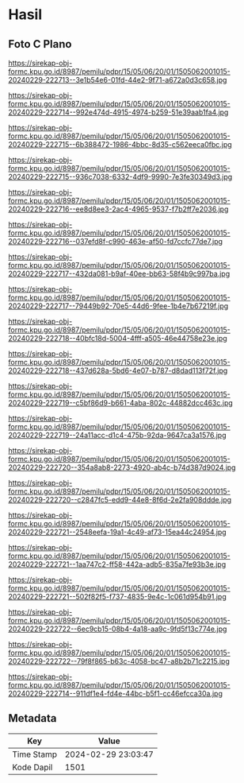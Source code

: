 # Hasil

## Foto C Plano

https://sirekap-obj-formc.kpu.go.id/8987/pemilu/pdpr/15/05/06/20/01/1505062001015-20240229-222713--3e1b54e6-01fd-44e2-9f71-a672a0d3c658.jpg

https://sirekap-obj-formc.kpu.go.id/8987/pemilu/pdpr/15/05/06/20/01/1505062001015-20240229-222714--992e474d-4915-4974-b259-51e39aab1fa4.jpg

https://sirekap-obj-formc.kpu.go.id/8987/pemilu/pdpr/15/05/06/20/01/1505062001015-20240229-222715--6b388472-1986-4bbc-8d35-c562eeca0fbc.jpg

https://sirekap-obj-formc.kpu.go.id/8987/pemilu/pdpr/15/05/06/20/01/1505062001015-20240229-222715--936c7038-6332-4df9-9990-7e3fe30349d3.jpg

https://sirekap-obj-formc.kpu.go.id/8987/pemilu/pdpr/15/05/06/20/01/1505062001015-20240229-222716--ee8d8ee3-2ac4-4965-9537-f7b2ff7e2036.jpg

https://sirekap-obj-formc.kpu.go.id/8987/pemilu/pdpr/15/05/06/20/01/1505062001015-20240229-222716--037efd8f-c990-463e-af50-fd7ccfc77de7.jpg

https://sirekap-obj-formc.kpu.go.id/8987/pemilu/pdpr/15/05/06/20/01/1505062001015-20240229-222717--432da081-b9af-40ee-bb63-58f4b9c997ba.jpg

https://sirekap-obj-formc.kpu.go.id/8987/pemilu/pdpr/15/05/06/20/01/1505062001015-20240229-222717--79449b92-70e5-44d6-9fee-1b4e7b67219f.jpg

https://sirekap-obj-formc.kpu.go.id/8987/pemilu/pdpr/15/05/06/20/01/1505062001015-20240229-222718--40bfc18d-5004-4fff-a505-46e44758e23e.jpg

https://sirekap-obj-formc.kpu.go.id/8987/pemilu/pdpr/15/05/06/20/01/1505062001015-20240229-222718--437d628a-5bd6-4e07-b787-d8dad113f72f.jpg

https://sirekap-obj-formc.kpu.go.id/8987/pemilu/pdpr/15/05/06/20/01/1505062001015-20240229-222719--c5bf86d9-b661-4aba-802c-44882dcc463c.jpg

https://sirekap-obj-formc.kpu.go.id/8987/pemilu/pdpr/15/05/06/20/01/1505062001015-20240229-222719--24a11acc-d1c4-475b-92da-9647ca3a1576.jpg

https://sirekap-obj-formc.kpu.go.id/8987/pemilu/pdpr/15/05/06/20/01/1505062001015-20240229-222720--354a8ab8-2273-4920-ab4c-b74d387d9024.jpg

https://sirekap-obj-formc.kpu.go.id/8987/pemilu/pdpr/15/05/06/20/01/1505062001015-20240229-222720--c2847fc5-edd9-44e8-8f6d-2e2fa908ddde.jpg

https://sirekap-obj-formc.kpu.go.id/8987/pemilu/pdpr/15/05/06/20/01/1505062001015-20240229-222721--2548eefa-19a1-4c49-af73-15ea44c24954.jpg

https://sirekap-obj-formc.kpu.go.id/8987/pemilu/pdpr/15/05/06/20/01/1505062001015-20240229-222721--1aa747c2-ff58-442a-adb5-835a7fe93b3e.jpg

https://sirekap-obj-formc.kpu.go.id/8987/pemilu/pdpr/15/05/06/20/01/1505062001015-20240229-222721--502f82f5-f737-4835-9e4c-1c061d954b91.jpg

https://sirekap-obj-formc.kpu.go.id/8987/pemilu/pdpr/15/05/06/20/01/1505062001015-20240229-222722--6ec9cb15-08b4-4a18-aa9c-9fd5f13c774e.jpg

https://sirekap-obj-formc.kpu.go.id/8987/pemilu/pdpr/15/05/06/20/01/1505062001015-20240229-222722--79f8f865-b63c-4058-bc47-a8b2b71c2215.jpg

https://sirekap-obj-formc.kpu.go.id/8987/pemilu/pdpr/15/05/06/20/01/1505062001015-20240229-222714--911df1e4-fd4e-44bc-b5f1-cc46efcca30a.jpg


## Metadata

| Key        | Value               |
| ---------- | ------------------- |
| Time Stamp | 2024-02-29 23:03:47 |
| Kode Dapil | 1501                |



